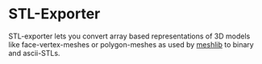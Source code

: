 # STL-Exporter

STL-exporter lets you convert array based representations of 3D models like
face-vertex-meshes or polygon-meshes as used by [meshlib](http://github.com/Lowfab/meshlib) to binary and ascii-STLs.
